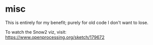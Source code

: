 # misc

This is entirely for my benefit; purely for old code I don't want to lose.

To watch the Snow2 viz, visit: https://www.openprocessing.org/sketch/179672
